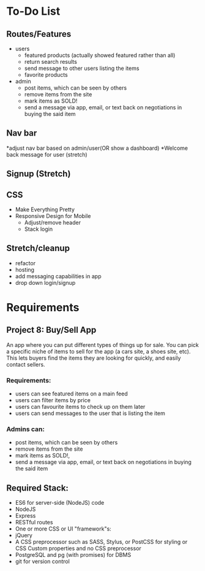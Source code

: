 # To-Do List

## Routes/Features
* users 
  * featured products (actually showed featured rather than all)
  * return search results
  * send message to other users listing the items
  * favorite products
* admin
  * post items, which can be seen by others
  * remove items from the site
  * mark items as SOLD!
  * send a message via app, email, or text back on negotiations in buying the said item

## Nav bar
  *adjust nav bar based on admin/user(OR show a dashboard)
  *Welcome back message for user (stretch)

## Signup (Stretch)

## CSS 
* Make Everything Pretty
* Responsive Design for Mobile
  * Adjust/remove header
  * Stack login

## Stretch/cleanup
* refactor
* hosting
* add messaging capabilities in app
* drop down login/signup

# Requirements

## Project 8: Buy/Sell App

An app where you can put different types of things up for sale. You can pick a specific niche of items to sell for the app (a cars site, a shoes site, etc). This lets buyers find the items they are looking for quickly, and easily contact sellers.

### Requirements:
* users can see featured items on a main feed
* users can filter items by price
* users can favourite items to check up on them later
* users can send messages to the user that is listing the item

### Admins can:

* post items, which can be seen by others
* remove items from the site
* mark items as SOLD!,
* send a message via app, email, or text back on negotiations in buying the said item

## Required Stack:

* ES6 for server-side (NodeJS) code
* NodeJS
* Express
* RESTful routes
* One or more CSS or UI "framework"s:
* jQuery
* A CSS preprocessor such as SASS, Stylus, or PostCSS for styling or CSS Custom properties and no CSS preprocessor
* PostgreSQL and pg (with promises) for DBMS
* git for version control
